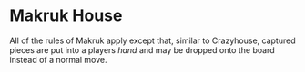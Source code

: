 # Makruk House

All of the rules of Makruk apply except that, similar to Crazyhouse, captured pieces are put into a players *hand* and may be dropped onto the board instead of a normal move.
